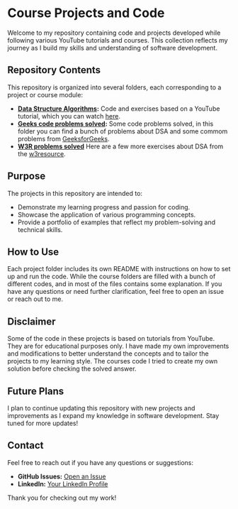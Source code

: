 # Course Projects and Code

Welcome to my repository containing code and projects developed while following various YouTube tutorials and courses. This collection reflects my journey as I build my skills and understanding of software development.

## Repository Contents

This repository is organized into several folders, each corresponding to a project or course module:

- **[Data Structure Algorithms](./DSA_course_python_lecture/):** Code and exercises based on a YouTube tutorial, which you can watch [here](https://www.youtube.com/watch?v=aWKEBEg55ps&list=PLKYEe2WisBTGq9T0wPulXz1otUsVeOGey).
- **[Geeks code problems solved](./geeksg_problems_solved/):** Some code problems solved, in this folder you can find a bunch of problems about DSA and some commom problems from [GeeksforGeeks](https://www.geeksforgeeks.org/).
- **[W3R problems solved](./w3r_problems_solved/)** Here are a few more exercises about DSA from the [w3resource](https://www.w3resource.com/python-exercises/).

## Purpose

The projects in this repository are intended to:
- Demonstrate my learning progress and passion for coding.
- Showcase the application of various programming concepts.
- Provide a portfolio of examples that reflect my problem-solving and technical skills.

## How to Use

Each project folder includes its own README with instructions on how to set up and run the code. While the course folders are filled with a bunch of different codes, and in most of the files contains some explanation. If you have any questions or need further clarification, feel free to open an issue or reach out to me.

## Disclaimer

Some of the code in these projects is based on tutorials from YouTube. They are for educational purposes only. I have made my own improvements and modifications to better understand the concepts and to tailor the projects to my learning style. The courses code I tried to create my own solution before checking the solved answer.

## Future Plans

I plan to continue updating this repository with new projects and improvements as I expand my knowledge in software development. Stay tuned for more updates!

## Contact

Feel free to reach out if you have any questions or suggestions:
- **GitHub Issues:** [Open an Issue](https://github.com/MatheusDSantossi/learning-journey/issues)
- **LinkedIn:** [Your LinkedIn Profile](https://www.linkedin.com/in/matheussantossi/)

Thank you for checking out my work!

